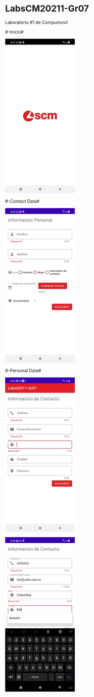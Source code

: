 # LabsCM20211-Gr07

Laboratorio #1 de Compumovil

#-Inicio#

![alt tag](https://github.com/SotalvaroO/LabsCM20211-Gr07/blob/master/Imagenes%20App/01%20Inicio.jpg)

#-Contact Data#

![alt tag](https://github.com/SotalvaroO/LabsCM20211-Gr07/blob/master/Imagenes%20App/02%20Contact%20Data.jpg)

#-Personal Data#

![alt tag](https://github.com/SotalvaroO/LabsCM20211-Gr07/blob/master/Imagenes%20App/03%20Personal%20Data.jpg)

![alt tag](https://github.com/SotalvaroO/LabsCM20211-Gr07/blob/master/Imagenes%20App/04%20Personal%20Data.jpg)



